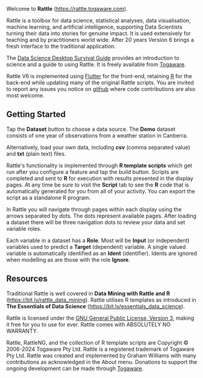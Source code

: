 Welcome to **Rattle** (https://rattle.togaware.com).

Rattle is a toolbox for data science, statistical analyses, data
visualisation, machine learning, and artificial intelligence,
supporting Data Scientists turning their data into stories for genuine
impact. It is used extensively for teaching and by practitioners world
wide. After 20 years Version 6 brings a fresh interface to the
traditional application.

The [Data Science Desktop Survival
Guide](https://survivor.togaware.com/datascience) provides an
introduction to science and a guide to using Rattle. It is freely
available from [Togaware](https://togaware.com).

Rattle V6 is implemented using [Flutter](https://flutter.dev) for the
front-end, retaining [R](https://r-project.org) for the back-end while
updating many of the original Rattle scripts. You are invited to
report any issues you notice on
[github](https://github.com/gjwgit/rattleng) where code contributions
are also most welcome.

> 

## Getting Started

Tap the **Dataset** button to choose a data source.  The **Demo**
dataset consists of one year of observations from a weather station in
Canberra.

Alternatively, load your own data, including **csv** (comma separated
value) and **txt** (plain text) files.

Rattle's functionality is implemented through **R template scripts**
which get run after you configure a feature and tap the build
button. Scripts are completed and sent to **R** for execution with
results presented in the display pages. At any time be sure to visit
the **Script** tab to see the **R** code that is automatically
generated for you from all of your activity. You can export the script
as a standalone R program.

In Rattle you will navigate through pages within each display using
the arrows separated by dots. The dots represent available
pages. After loading a dataset there will be three navigation dots to
review your data and set variable roles.

Each variable in a dataset has a **Role**. Most will be **Input** (or
independent) variables used to predict a **Target** (dependent)
variable. A single valued variable is automatically identified as an
**Ident** (identifier). Idents are ignored when modelling as are those
with the role **Ignore**.

> 

## Resources

Traditional Rattle is well covered in **Data Mining with Rattle and
R** (https://bit.ly/rattle_data_mining). Rattle utilises R templates
as introduced in **The Essentials of Data Science**
(https://bit.ly/essentials_data_science).

Rattle is licensed under the [GNU General Public License, Version
3](https://www.gnu.org/licenses/gpl-3.0.en.html), making it free for
you to use for ever. Rattle comes with ABSOLUTELY NO WARRANTY.

Rattle, RattleNG, and the collection of R template scripts are
Copyright © 2006-2024 Togaware Pty Ltd. Rattle is a registered
trademark of Togaware Pty Ltd. Rattle was created and implemented by
Graham Williams with many contributions as acknowledged in the About
menu. Donations to support the ongoing development can be made through
[Togaware](https://togaware.com/onepager.html).

> 
